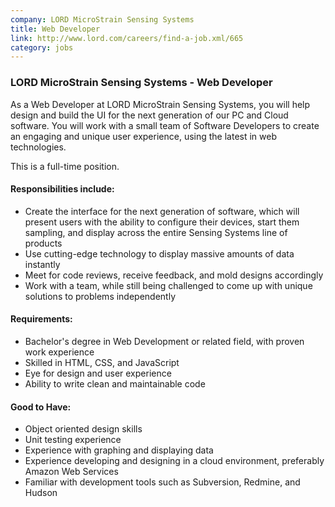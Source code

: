 ```yaml
---
company: LORD MicroStrain Sensing Systems
title: Web Developer
link: http://www.lord.com/careers/find-a-job.xml/665
category: jobs
---
```



### LORD MicroStrain Sensing Systems - Web Developer

As a Web Developer at LORD MicroStrain Sensing Systems, you will help design and build the UI for the next generation of our PC and Cloud software. You will work with a small team of Software Developers to create an engaging and unique user experience, using the latest in web technologies.

This is a full-time position.

#### Responsibilities include:

* Create the interface for the next generation of software, which will present users with the ability to configure their devices, start them sampling, and display across the entire Sensing Systems line of products
* Use cutting-edge technology to display massive amounts of data instantly
* Meet for code reviews, receive feedback, and mold designs accordingly
* Work with a team, while still being challenged to come up with unique solutions to problems independently

#### Requirements:

* Bachelor's degree in Web Development or related field, with proven work experience
* Skilled in HTML, CSS, and JavaScript
* Eye for design and user experience
* Ability to write clean and maintainable code

#### Good to Have:

* Object oriented design skills
* Unit testing experience
* Experience with graphing and displaying data
* Experience developing and designing in a cloud environment, preferably Amazon Web Services
* Familiar with development tools such as Subversion, Redmine, and Hudson
